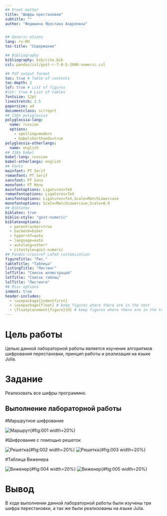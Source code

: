```yaml
---
## Front matter
title: "Шифры престановки"
subtitle: ""
author: "Федюшина Ярослава Андреевна"


## Generic otions
lang: ru-RU
toc-title: "Содержание"

## Bibliography
bibliography: bib/cite.bib
csl: pandoc/csl/gost-r-7-0-5-2008-numeric.csl

## Pdf output format
toc: true # Table of contents
toc-depth: 2
lof: true # List of figures
#lot: true # List of tables
fontsize: 12pt
linestretch: 1.5
papersize: a4
documentclass: scrreprt
## I18n polyglossia
polyglossia-lang:
  name: russian
  options:
	- spelling=modern
	- babelshorthands=true
polyglossia-otherlangs:
  name: english
## I18n babel
babel-lang: russian
babel-otherlangs: english
## Fonts
mainfont: PT Serif
romanfont: PT Serif
sansfont: PT Sans
monofont: PT Mono
mainfontoptions: Ligatures=TeX
romanfontoptions: Ligatures=TeX
sansfontoptions: Ligatures=TeX,Scale=MatchLowercase
monofontoptions: Scale=MatchLowercase,Scale=0.9
## Biblatex
biblatex: true
biblio-style: "gost-numeric"
biblatexoptions:
  - parentracker=true
  - backend=biber
  - hyperref=auto
  - language=auto
  - autolang=other*
  - citestyle=gost-numeric
## Pandoc-crossref LaTeX customization
figureTitle: "Рис."
tableTitle: "Таблица"
listingTitle: "Листинг"
lofTitle: "Список иллюстраций"
lotTitle: "Список таблиц"
lolTitle: "Листинги"
## Misc options
indent: true
header-includes:
  - \usepackage{indentfirst}
  - \usepackage{float} # keep figures where there are in the text
  - \floatplacement{figure}{H} # keep figures where there are in the text
---
```


# Цель работы

  Целью данной лабораторной работы является изучение алгоритмов шифрования перестановки, принцип работы и реализация на языке Julia. 

# Задание

Реализовать все шифры программно. 

## Выполнение лабораторной работы

#Маршрутное шифрование


![Маршрут](image/1.png){#fig:001 width=20%}

#Шифрование с помощью решеток

![Решетка](image/2.png){#fig:002 width=20%}
![Решетка](image/3.png){#fig:003 width=20%}

#Таблица Виженера

![Виженер](image/4.png){#fig:004 width=20%}
![Виженер](image/5.png){#fig:005 width=20%}

# Вывод

В ходе выполнения данной лабораторной работы были изучены три шифра перестановки, а так же были реализованы на языке Julia. 
